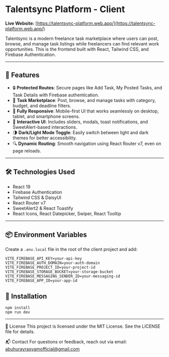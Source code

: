 # Talentsync Platform - Client

**Live Website:** [https://talentsync-platform.web.app/](https://talentsync-platform.web.app/)

Talentsync is a modern freelance task marketplace where users can post, browse, and manage task listings while freelancers can find relevant work opportunities. This is the frontend built with React, Tailwind CSS, and Firebase Authentication.

---

## 🚀 Features

- 🔒 **Protected Routes**: Secure pages like Add Task, My Posted Tasks, and Task Details with Firebase authentication.
- 🎯 **Task Marketplace**: Post, browse, and manage tasks with category, budget, and deadline filters.
- 📱 **Fully Responsive**: Mobile-first UI that works seamlessly on desktop, tablet, and smartphone screens.
- 🎡 **Interactive UI**: Includes sliders, modals, toast notifications, and SweetAlert-based interactions.
- 🌗 **Dark/Light Mode Toggle**: Easily switch between light and dark themes for better accessibility.
- 🔍 **Dynamic Routing**: Smooth navigation using React Router v7, even on page reloads.

---

## 🛠️ Technologies Used

- React 19
- Firebase Authentication
- Tailwind CSS & DaisyUI
- React Router v7
- SweetAlert2 & React Toastify
- React Icons, React Datepicker, Swiper, React Tooltip

---

## 📦 Environment Variables

Create a `.env.local` file in the root of the client project and add:

```env
VITE_FIREBASE_API_KEY=your-api-key
VITE_FIREBASE_AUTH_DOMAIN=your-auth-domain
VITE_FIREBASE_PROJECT_ID=your-project-id
VITE_FIREBASE_STORAGE_BUCKET=your-storage-bucket
VITE_FIREBASE_MESSAGING_SENDER_ID=your-messaging-id
VITE_FIREBASE_APP_ID=your-app-id
```


## 📜 Installation
```
npm install
npm run dev
```

---

📄 License
This project is licensed under the MIT License. See the LICENSE file for details.

📬 Contact
For questions or feedback, reach out via email: abuhurayrasyamofficial@gmail.com
